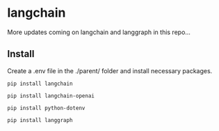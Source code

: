 # langchain
More updates coming on langchain and langgraph in this repo...

## Install
Create a .env file in the ./parent/ folder and install necessary packages.
```
pip install langchain
```

```
pip install langchain-openai
```

```
pip install python-dotenv
```


```
pip install langgraph
```
